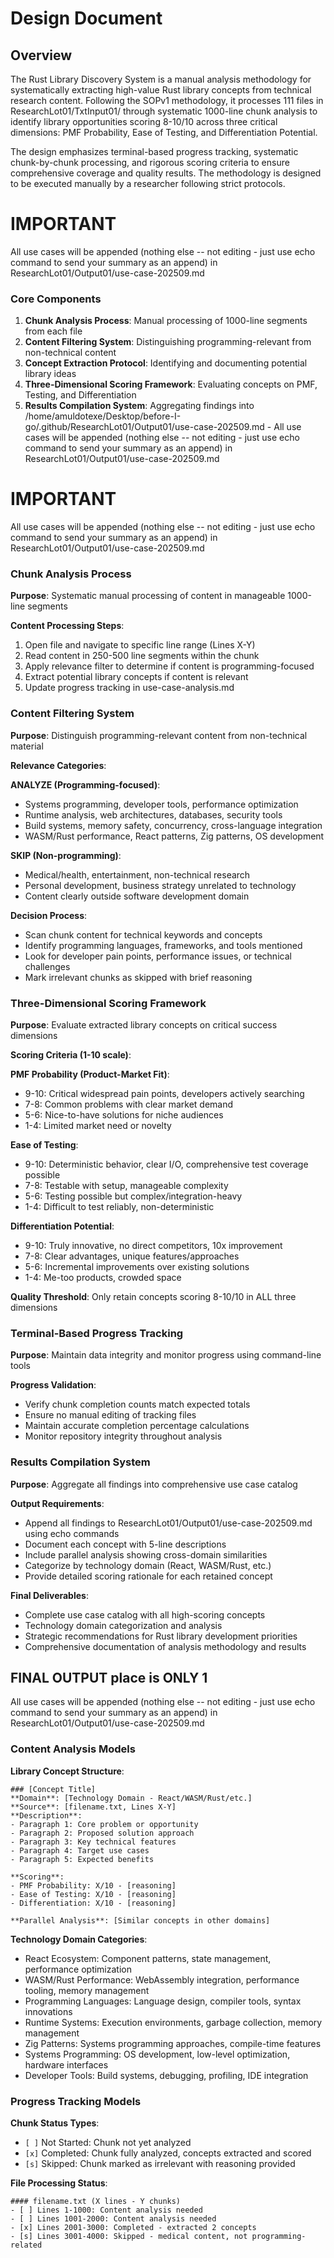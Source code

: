 # Design Document

## Overview

The Rust Library Discovery System is a manual analysis methodology for systematically extracting high-value Rust library concepts from technical research content. Following the SOPv1 methodology, it processes 111 files in ResearchLot01/TxtInput01/ through systematic 1000-line chunk analysis to identify library opportunities scoring 8-10/10 across three critical dimensions: PMF Probability, Ease of Testing, and Differentiation Potential.

The design emphasizes terminal-based progress tracking, systematic chunk-by-chunk processing, and rigorous scoring criteria to ensure comprehensive coverage and quality results. The methodology is designed to be executed manually by a researcher following strict protocols.

# IMPORTANT
All use cases will be appended (nothing else -- not editing - just use echo command to send your summary as an append) in ResearchLot01/Output01/use-case-202509.md


### Core Components

1. **Chunk Analysis Process**: Manual processing of 1000-line segments from each file
2. **Content Filtering System**: Distinguishing programming-relevant from non-technical content
3. **Concept Extraction Protocol**: Identifying and documenting potential library ideas
4. **Three-Dimensional Scoring Framework**: Evaluating concepts on PMF, Testing, and Differentiation
6. **Results Compilation System**: Aggregating findings into /home/amuldotexe/Desktop/before-I-go/.github/ResearchLot01/Output01/use-case-202509.md  - All use cases will be appended (nothing else -- not editing - just use echo command to send your summary as an append) in ResearchLot01/Output01/use-case-202509.md

# IMPORTANT
All use cases will be appended (nothing else -- not editing - just use echo command to send your summary as an append) in ResearchLot01/Output01/use-case-202509.md



### Chunk Analysis Process

**Purpose**: Systematic manual processing of content in manageable 1000-line segments

**Content Processing Steps**:
1. Open file and navigate to specific line range (Lines X-Y)
2. Read content in 250-500 line segments within the chunk
3. Apply relevance filter to determine if content is programming-focused
4. Extract potential library concepts if content is relevant
5. Update progress tracking in use-case-analysis.md

### Content Filtering System

**Purpose**: Distinguish programming-relevant content from non-technical material

**Relevance Categories**:

**ANALYZE (Programming-focused)**:
- Systems programming, developer tools, performance optimization
- Runtime analysis, web architectures, databases, security tools
- Build systems, memory safety, concurrency, cross-language integration
- WASM/Rust performance, React patterns, Zig patterns, OS development

**SKIP (Non-programming)**:
- Medical/health, entertainment, non-technical research
- Personal development, business strategy unrelated to technology
- Content clearly outside software development domain

**Decision Process**:
- Scan chunk content for technical keywords and concepts
- Identify programming languages, frameworks, and tools mentioned
- Look for developer pain points, performance issues, or technical challenges
- Mark irrelevant chunks as skipped with brief reasoning

### Three-Dimensional Scoring Framework

**Purpose**: Evaluate extracted library concepts on critical success dimensions

**Scoring Criteria (1-10 scale)**:

**PMF Probability (Product-Market Fit)**:
- 9-10: Critical widespread pain points, developers actively searching
- 7-8: Common problems with clear market demand
- 5-6: Nice-to-have solutions for niche audiences
- 1-4: Limited market need or novelty

**Ease of Testing**:
- 9-10: Deterministic behavior, clear I/O, comprehensive test coverage possible
- 7-8: Testable with setup, manageable complexity
- 5-6: Testing possible but complex/integration-heavy
- 1-4: Difficult to test reliably, non-deterministic

**Differentiation Potential**:
- 9-10: Truly innovative, no direct competitors, 10x improvement
- 7-8: Clear advantages, unique features/approaches
- 5-6: Incremental improvements over existing solutions
- 1-4: Me-too products, crowded space

**Quality Threshold**: Only retain concepts scoring 8-10/10 in ALL three dimensions

### Terminal-Based Progress Tracking

**Purpose**: Maintain data integrity and monitor progress using command-line tools

**Progress Validation**:
- Verify chunk completion counts match expected totals
- Ensure no manual editing of tracking files
- Maintain accurate completion percentage calculations
- Monitor repository integrity throughout analysis

### Results Compilation System

**Purpose**: Aggregate all findings into comprehensive use case catalog

**Output Requirements**:
- Append all findings to ResearchLot01/Output01/use-case-202509.md using echo commands
- Document each concept with 5-line descriptions
- Include parallel analysis showing cross-domain similarities
- Categorize by technology domain (React, WASM/Rust, etc.)
- Provide detailed scoring rationale for each retained concept

**Final Deliverables**:
- Complete use case catalog with all high-scoring concepts
- Technology domain categorization and analysis
- Strategic recommendations for Rust library development priorities
- Comprehensive documentation of analysis methodology and results


## FINAL OUTPUT place is ONLY 1 
All use cases will be appended (nothing else -- not editing - just use echo command to send your summary as an append) in ResearchLot01/Output01/use-case-202509.md


### Content Analysis Models

**Library Concept Structure**:
```
### [Concept Title]
**Domain**: [Technology Domain - React/WASM/Rust/etc.]
**Source**: [filename.txt, Lines X-Y]
**Description**: 
- Paragraph 1: Core problem or opportunity
- Paragraph 2: Proposed solution approach
- Paragraph 3: Key technical features
- Paragraph 4: Target use cases
- Paragraph 5: Expected benefits

**Scoring**:
- PMF Probability: X/10 - [reasoning]
- Ease of Testing: X/10 - [reasoning] 
- Differentiation: X/10 - [reasoning]

**Parallel Analysis**: [Similar concepts in other domains]
```

**Technology Domain Categories**:
- React Ecosystem: Component patterns, state management, performance optimization
- WASM/Rust Performance: WebAssembly integration, performance tooling, memory management
- Programming Languages: Language design, compiler tools, syntax innovations
- Runtime Systems: Execution environments, garbage collection, memory management
- Zig Patterns: Systems programming approaches, compile-time features
- Systems Programming: OS development, low-level optimization, hardware interfaces
- Developer Tools: Build systems, debugging, profiling, IDE integration

### Progress Tracking Models

**Chunk Status Types**:
- `[ ]` Not Started: Chunk not yet analyzed
- `[x]` Completed: Chunk fully analyzed, concepts extracted and scored
- `[s]` Skipped: Chunk marked as irrelevant with reasoning provided

**File Processing Status**:
```
#### filename.txt (X lines - Y chunks)
- [ ] Lines 1-1000: Content analysis needed
- [ ] Lines 1001-2000: Content analysis needed
- [x] Lines 2001-3000: Completed - extracted 2 concepts
- [s] Lines 3001-4000: Skipped - medical content, not programming-related
```
